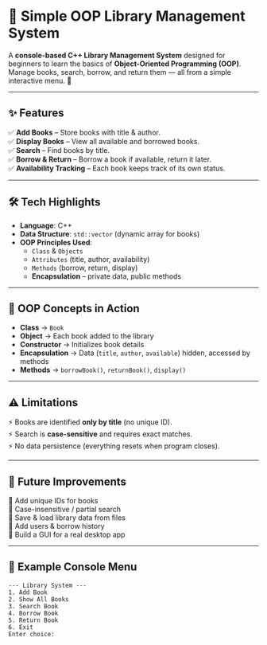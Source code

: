 # 📖 Simple OOP Library Management System  

A **console-based C++ Library Management System** designed for beginners to learn the basics of **Object-Oriented Programming (OOP)**.  
Manage books, search, borrow, and return them — all from a simple interactive menu. 🚀  

---

## ✨ Features
✅ **Add Books** – Store books with title & author.  
✅ **Display Books** – View all available and borrowed books.  
✅ **Search** – Find books by title.  
✅ **Borrow & Return** – Borrow a book if available, return it later.  
✅ **Availability Tracking** – Each book keeps track of its own status.  

---

## 🛠️ Tech Highlights
- **Language**: C++  
- **Data Structure**: `std::vector` (dynamic array for books)  
- **OOP Principles Used**:
  - `Class` & `Objects`  
  - `Attributes` (title, author, availability)  
  - `Methods` (borrow, return, display)  
  - **Encapsulation** – private data, public methods  

---

## 🎯 OOP Concepts in Action
- **Class** → `Book`  
- **Object** → Each book added to the library  
- **Constructor** → Initializes book details  
- **Encapsulation** → Data (`title`, `author`, `available`) hidden, accessed by methods  
- **Methods** → `borrowBook()`, `returnBook()`, `display()`  

---

## ⚠️ Limitations
⚡ Books are identified **only by title** (no unique ID).  
⚡ Search is **case-sensitive** and requires exact matches.  
⚡ No data persistence (everything resets when program closes).  

---

## 🚀 Future Improvements
🌟 Add unique IDs for books  
🌟 Case-insensitive / partial search  
🌟 Save & load library data from files  
🌟 Add users & borrow history  
🌟 Build a GUI for a real desktop app  

---

## 📸 Example Console Menu
```text
--- Library System ---
1. Add Book
2. Show All Books
3. Search Book
4. Borrow Book
5. Return Book
6. Exit
Enter choice:
